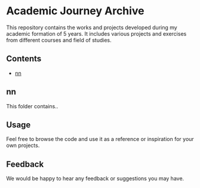 # Academic Journey Archive

This repository contains the works and projects developed during my academic formation of 5 years. It includes various projects and exercises from different courses and field of studies.

## Contents
- [nn](#https://github.com/Zakelfathi/Academic-Journey-Archive/tree/master/CP2-ENSA-DEVOIR-LIBRE-DE-PROGRAMMATION-C-)

## nn
This folder contains..

## Usage
Feel free to browse the code and use it as a reference or inspiration for your own projects.

## Feedback
We would be happy to hear any feedback or suggestions you may have.
